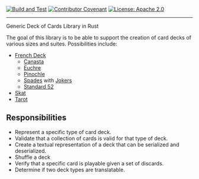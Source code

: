[![Build and Test](https://github.com/forfailures/cardpack/actions/workflows/CI.yaml/badge.svg)](https://github.com/forfailures/cardpack/actions/workflows/CI.yaml)
[![Contributor Covenant](https://img.shields.io/badge/Contributor%20Covenant-2.1-4baaaa.svg)](CODE_OF_CONDUCT.md)
[![License: Apache 2.0](https://img.shields.io/badge/license-Apache%202.0-blue?style=flat-square)](LICENSE-APACHE)

---
Generic Deck of Cards Library in Rust

The goal of this library is to be able to support the creation of card
decks of various sizes and suites. Possibilities include:

* [French Deck](https://en.wikipedia.org/wiki/French_playing_cards)
  * [Canasta](https://en.wikipedia.org/wiki/Canasta#Cards_and_deal)
  * [Euchre](https://en.wikipedia.org/wiki/Euchre)
  * [Pinochle](https://en.wikipedia.org/wiki/Pinochle#Deck)
  * [Spades](https://en.wikipedia.org/wiki/Spades_(card_game)#General_overview) with [Jokers](https://en.wikipedia.org/wiki/Joker_(playing_card))
  * [Standard 52](https://en.wikipedia.org/wiki/Standard_52-card_deck)
* [Skat](https://en.wikipedia.org/wiki/Skat_(card_game)#Deck)
* [Tarot](https://en.wikipedia.org/wiki/Tarot#Tarot_gaming_decks)

## Responsibilities

* Represent a specific type of card deck.
* Validate that a collection of cards is valid for that type of deck.
* Create a textual representation of a deck that can be serialized and deserialized.
* Shuffle a deck
* Verify that a specific card is playable given a set of discards.
* Determine if two deck types are translatable.